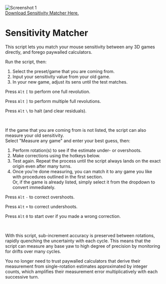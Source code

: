 ![Screenshot 1](https://i.redd.it/zt2a1a1yzyf11.png)  \
[Download Sensitivity Matcher Here.](https://github.com/KovaaK/SensitivityMatcher/releases/latest)
# Sensitivity Matcher

This script lets you match your mouse sensitivity between any 3D games directly, and forego paywalled calculators. 

Run the script, then:

1) Select the preset/game that you are coming from.
2) Input your sensitivity value from your old game.
3) In your new game, adjust its sens until the test matches.

Press `Alt` `[` to perform one full revolution.

Press `Alt` `]` to perform multiple full revolutions.

Press `Alt` `\` to halt (and clear residuals).

&nbsp;

If the game that you are coming from is not listed, the script can also measure your old sensitivity.\
Select "Measure any game" and enter your best guess, then:

1) Perform rotation(s) to see if the estimate under- or overshoots.
2) Make corrections using the hotkeys below.
3) Test again. Repeat the process until the script always lands on the exact origin even after many turns.
4) Once you're done measuring, you can match it to any game you like with procedures outlined in the first section.\
Or, if the game is already listed, simply select it from the dropdown to convert immediately.

Press `Alt` `-` to correct overshoots.

Press `Alt` `+` to correct undershoots.

Press `Alt` `0` to start over if you made a wrong correction.

&nbsp;

With this script, sub-increment accuracy is preserved between rotations, rapidly quenching the uncertainty with each cycle. This means that the script can measure any base yaw to high degree of precision by monitoring for drifts over many cycles.

You no longer need to trust paywalled calculators that derive their measurement from single-rotation estimates approximated by integer counts, which amplifies their measurement error multiplicatively with each successive turn.
